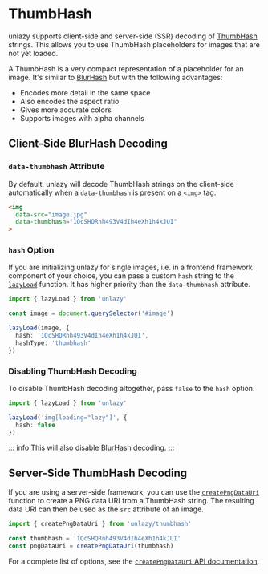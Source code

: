 # ThumbHash

unlazy supports client-side and server-side (SSR) decoding of [ThumbHash](https://github.com/evanw/thumbhash) strings. This allows you to use ThumbHash placeholders for images that are not yet loaded.

A ThumbHash is a very compact representation of a placeholder for an image. It's similar to [BlurHash](https://blurha.sh) but with the following advantages:

- Encodes more detail in the same space
- Also encodes the aspect ratio
- Gives more accurate colors
- Supports images with alpha channels

## Client-Side BlurHash Decoding

### `data-thumbhash` Attribute

By default, unlazy will decode ThumbHash strings on the client-side automatically when a `data-thumbhash` is present on a `<img>` tag.

```html
<img
  data-src="image.jpg"
  data-thumbhash="1QcSHQRnh493V4dIh4eXh1h4kJUI"
>
```

### `hash` Option

If you are initializing unlazy for single images, i.e. in a frontend framework component of your choice, you can pass a custom `hash` string to the [`lazyLoad`](/api/lazy-load) function. It has higher priority than the `data-thumbhash` attribute.

```ts
import { lazyLoad } from 'unlazy'

const image = document.querySelector('#image')

lazyLoad(image, {
  hash: '1QcSHQRnh493V4dIh4eXh1h4kJUI',
  hashType: 'thumbhash'
})
```

### Disabling ThumbHash Decoding

To disable ThumbHash decoding altogether, pass `false` to the `hash` option.

```ts
import { lazyLoad } from 'unlazy'

lazyLoad('img[loading="lazy"]', {
  hash: false
})
```

::: info
This will also disable [BlurHash](/placeholders/blurhash) decoding.
:::

## Server-Side ThumbHash Decoding

If you are using a server-side framework, you can use the [`createPngDataUri`](/api/thumbhash-create-png-data-uri) function to create a PNG data URI from a ThumbHash string. The resulting data URI can then be used as the `src` attribute of an image.

```ts
import { createPngDataUri } from 'unlazy/thumbhash'

const thumbhash = '1QcSHQRnh493V4dIh4eXh1h4kJUI'
const pngDataUri = createPngDataUri(thumbhash)
```

For a complete list of options, see the [`createPngDataUri` API documentation](/api/thumbhash-create-png-data-uri).
